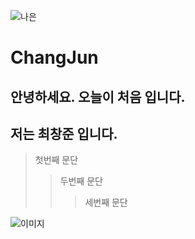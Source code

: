 ![나은](https://user-images.githubusercontent.com/80079682/110879965-39188600-8321-11eb-9077-863b195ff5e6.jpg)
# ChangJun

## 안녕하세요. 오늘이 처음 입니다.
## 저는 최창준 입니다.

> 첫번째 문단
> > 두번째 문단
> > > 세번째 문단

![이미지](https://wallpaperaccess.com/full/829012.jpg)


